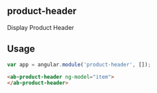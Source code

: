 ## product-header

Display Product Header


## Usage

```javascript
var app = angular.module('product-header', []);
```

```html
<ab-product-header ng-model="item">
</ab-product-header>
```

